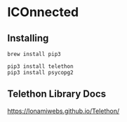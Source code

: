 # ICOnnected

Installing
----------

```shell
brew install pip3 
```  

```shell
pip3 install telethon
pip3 install psycopg2
```

Telethon Library Docs
---------------------
https://lonamiwebs.github.io/Telethon/

